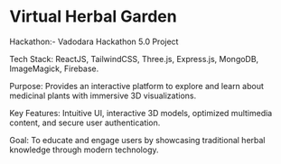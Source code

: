 # Virtual Herbal Garden

Hackathon:- Vadodara Hackathon 5.0 Project

Tech Stack: ReactJS, TailwindCSS, Three.js, Express.js, MongoDB, ImageMagick, Firebase.

Purpose: Provides an interactive platform to explore and learn about medicinal plants with immersive 3D
visualizations.

Key Features: Intuitive UI, interactive 3D models, optimized multimedia content, and secure user authentication.

Goal: To educate and engage users by showcasing traditional herbal knowledge through modern technology.
